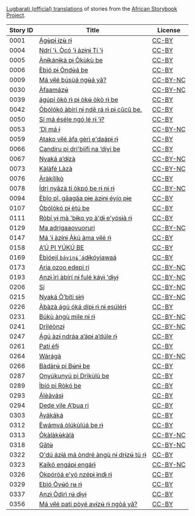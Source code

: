 [Lugbarati (official) translations](http://my.africanstorybook.org/language/lugbarati-official) of stories from the [African Storybook Project](http://my.africanstorybook.org).

Story ID | Title | License
-------- | ----- | -------
0001 | [Ágʉ̀pɨ́ ɨ́zʉ̀ rɨ́](http://africanstorybook.org/stories/ágʉ̀pɨ́-ɨ́zʉ̀-rɨ́) | [CC-BY](https://creativecommons.org/licenses/by/3.0/)
0004 | [Ndrí 'ɨ, Òcó 'ɨ àzɨ́nɨ Tí 'ɨ](http://africanstorybook.org/stories/ndrí-ɨ-òcó-ɨ-àzɨ́nɨ-tí-ɨ) | [CC-BY](https://creativecommons.org/licenses/by/3.0/)
0005 | [Ànɨ́kánɨ̀kà pɨ Òkùkù be](http://africanstorybook.org/stories/ànɨ́kánɨ̀kà-pɨ-òkùkù-be) | [CC-BY](https://creativecommons.org/licenses/by/3.0/)
0006 | [Èbìó pɨ Òndʉ̀á be](http://africanstorybook.org/stories/èbìó-pɨ-òndʉ̀á-be) | [CC-BY](https://creativecommons.org/licenses/by/3.0/)
0009 | [Má vɨ́lé búsùá ngʉ̀á yǎ?](http://africanstorybook.org/stories/má-vɨ́lé-búsùá-ngʉ̀á-yǎ) | [CC-BY-NC](https://creativecommons.org/licenses/by-nc/3.0/)
0030 | [Àfaamázʉ́](http://africanstorybook.org/stories/àfaamázʉ́) | [CC-BY-NC](https://creativecommons.org/licenses/by-nc/3.0/)
0039 | [ágúpí òkò rɨ̀ pɨ òkʉ́ òkò rɨ̀ be](http://africanstorybook.org/stories/ágúpí-òkò-rɨ̀-pɨ-òkʉ́-òkò-rɨ̀-be) | [CC-BY](https://creativecommons.org/licenses/by/3.0/)
0042 | [Òbólókó àbírí nɨ́ ndě rá rɨ̀ pɨ cǔcǔ be.](http://africanstorybook.org/stories/òbólókó-àbírí-nɨ́-ndě-rá-rɨ̀-pɨ-cǔcǔ-be) | [CC-BY](https://creativecommons.org/licenses/by/3.0/)
0050 | [Sí má éséle ngó lé rɨ 'ɨ?](http://africanstorybook.org/stories/sí-má-éséle-ngó-lé-rɨ-ɨ) | [CC-BY](https://creativecommons.org/licenses/by/3.0/)
0053 | [‘Dì má ɨ́](http://africanstorybook.org/stories/‘dì-má-ɨ́) | [CC-BY-NC](https://creativecommons.org/licenses/by-nc/3.0/)
0059 | [Atako vɨ́lé àfa gèrì e'daápɨ rɨ̀](http://africanstorybook.org/stories/atako-vɨ́lé-àfa-gèrì-edaápɨ-rɨ̀) | [CC-BY](https://creativecommons.org/licenses/by/3.0/)
0066 | [Candiru pi dri'biifi na ‘diyi be](http://africanstorybook.org/stories/candiru-pi-dribiifi-na-‘diyi-be) | [CC-BY](https://creativecommons.org/licenses/by/3.0/)
0067 | [Nyaká a’dɨ́zà](http://africanstorybook.org/stories/nyaká-a’dɨ́zà) | [CC-BY-NC](https://creativecommons.org/licenses/by-nc/3.0/)
0073 | [Kàlàfé Làzà](http://africanstorybook.org/stories/kàlàfé-làzà-0) | [CC-BY-NC](https://creativecommons.org/licenses/by-nc/3.0/)
0076 | [Àràkílíkò](http://africanstorybook.org/stories/àràkílíkò-0) | [CC-BY](https://creativecommons.org/licenses/by/3.0/)
0078 | [Ídri nyǎzà tí òkpó be rɨ nɨ rɨ](http://africanstorybook.org/stories/ídri-nyǎzà-tí-òkpó-be-rɨ-nɨ-rɨ) | [CC-BY-NC](https://creativecommons.org/licenses/by-nc/3.0/)
0094 | [Èbǐo pǐ, gǎagǎa pɨe àzɨnɨ éyío pɨe](http://africanstorybook.org/stories/èbǐo-pǐ-gǎagǎ-pɨe-àzɨnɨ-éyío-pɨe) | [CC-BY](https://creativecommons.org/licenses/by/3.0/)
0107 | [Òbólókó pɨ ètú be](http://africanstorybook.org/stories/òbólókó-pɨ-ètú-be) | [CC-BY](https://creativecommons.org/licenses/by/3.0/)
0111 | [Ròbí yɨ mà 'bɨ́ko yo à'dɨ e'yósɨ̀à rɨ̀](http://africanstorybook.org/stories/ròbí-yɨ-mà-bɨ́ko-yo-àdɨ-eyósɨ̀à-rɨ̀) | [CC-BY](https://creativecommons.org/licenses/by/3.0/)
0129 | [Ma adrigaaovuoruri](http://africanstorybook.org/stories/ma-adrigaaovuoruri) | [CC-BY-NC](https://creativecommons.org/licenses/by-nc/3.0/)
0147 | [Má 'ɨ́ àzɨ́nɨ Àkú àma vɨ́lé rɨ̀](http://africanstorybook.org/stories/má-ɨ́-àzɨ́nɨ-àkú-àma-vɨ́lé-rɨ̀) | [CC-BY](https://creativecommons.org/licenses/by/3.0/)
0158 | [A’Ú PI YÚKÚ BE](http://africanstorybook.org/stories/a’ú-pi-yúkú-be) | [CC-BY](https://creativecommons.org/licenses/by/3.0/)
0169 | [Èbìóejí `báyinɨ́ á`dɨ́kóyiawaá](http://africanstorybook.org/stories/èbìóejí-báyinɨ́-ádɨ́kóyiawaá) | [CC-BY](https://creativecommons.org/licenses/by/3.0/)
0173 | [Aria ozoo edepi ri](http://africanstorybook.org/stories/aria-ozoo-edepi-ri-0) | [CC-BY-NC](https://creativecommons.org/licenses/by-nc/3.0/)
0193 | [Anzɨ ìrì àbírí nɨ́ fulé káyɨ̀ 'dɨ̀yɨ](http://africanstorybook.org/stories/anzɨ-ìrì-àbírí-nɨ́-fulé-káyɨ̀-dɨ̀yɨ) | [CC-BY-NC](https://creativecommons.org/licenses/by-nc/3.0/)
0206 | [Sí](http://africanstorybook.org/stories/sí-0) | [CC-BY-NC](https://creativecommons.org/licenses/by-nc/3.0/)
0215 | [Nyaká Ò’bíti sɨ̀rɨ̀](http://africanstorybook.org/stories/nyaká-ò’bíti-sɨ̀rɨ̀) | [CC-BY-NC](https://creativecommons.org/licenses/by-nc/3.0/)
0226 | [Àbàzà ágú óká dípɨ rɨ̀ nɨ́ esúlérɨ̀](http://africanstorybook.org/stories/àbàzà-ágú-óká-dípɨ-rɨ̀-nɨ́-esúlérɨ̀) | [CC-BY](https://creativecommons.org/licenses/by/3.0/)
0231 | [Búkù àngù mile nɨ́ rɨ̀](http://africanstorybook.org/stories/búkù-àngù-mile-nɨ́-rɨ̀) | [CC-BY-NC](https://creativecommons.org/licenses/by-nc/3.0/)
0241 | [Drìléònzɨ́](http://africanstorybook.org/stories/drìléònzɨ́) | [CC-BY-NC](https://creativecommons.org/licenses/by-nc/3.0/)
0247 | [Ágú àzɨ́ ndráa a’ápɨ a’dúle rɨ̀](http://africanstorybook.org/stories/ágú-àzɨ́-ndráa-a’ápɨ-a’dúle-rɨ̀) | [CC-BY](https://creativecommons.org/licenses/by/3.0/)
0261 | [Patí éfɨ́](http://africanstorybook.org/stories/patí-éfɨ́) | [CC-BY](https://creativecommons.org/licenses/by/3.0/)
0264 | [Wárágà](http://africanstorybook.org/stories/wárágà) | [CC-BY-NC](https://creativecommons.org/licenses/by-nc/3.0/)
0266 | [Bàdàrʉ́ pi Bʉ́nɨ̀ be](http://africanstorybook.org/stories/bàdàrʉ́-pi-bʉ́nɨ̀-be) | [CC-BY](https://creativecommons.org/licenses/by/3.0/)
0287 | [Onyúkunyú pi Drìkùlù be](http://africanstorybook.org/stories/onyúkunyú-pi-drìkùlù-be-0) | [CC-BY](https://creativecommons.org/licenses/by/3.0/)
0289 | [Ìbíó pi Ròkó be](http://africanstorybook.org/stories/ìbíó-pi-ròkó-be) | [CC-BY](https://creativecommons.org/licenses/by/3.0/)
0293 | [Álèàvásɨ̀](http://africanstorybook.org/stories/álèàvásɨ̀) | [CC-BY](https://creativecommons.org/licenses/by/3.0/)
0294 | [Dede vile A’bua ri](http://africanstorybook.org/stories/dede-vile-a’bua-ri) | [CC-BY](https://creativecommons.org/licenses/by/3.0/)
0303 | [Àyákáká](http://africanstorybook.org/stories/àyákáká) | [CC-BY](https://creativecommons.org/licenses/by/3.0/)
0312 | [Èwámvá òlúkùlúá be rɨ̀](http://africanstorybook.org/stories/èwámvá-òlúkùlúá-be-rɨ̀) | [CC-BY](https://creativecommons.org/licenses/by/3.0/)
0313 | [Òkàlàkʉ̀kàlà](http://africanstorybook.org/stories/òkàlàkʉ̀kàlà) | [CC-BY-NC](https://creativecommons.org/licenses/by-nc/3.0/)
0318 | [Gǎtʉ̀](http://africanstorybook.org/stories/gǎtʉ̀) | [CC-BY-NC](https://creativecommons.org/licenses/by-nc/3.0/)
0322 | [O'dú ázɨ́á má òndré àngù nɨ́ drɨzʉ́ tù rɨ̀](http://africanstorybook.org/stories/odú-ázɨ́á-má-òndré-àngù-nɨ́-drɨzʉ́-tù-rɨ̀) | [CC-BY](https://creativecommons.org/licenses/by/3.0/)
0323 | [Kaíkó engápɨ engárɨ̀](http://africanstorybook.org/stories/kaíkó-engápɨ-engárɨ̀) | [CC-BY-NC](https://creativecommons.org/licenses/by-nc/3.0/)
0326 | [Òkpóróá e'yó nzépɨ ɨ̀ndɨ̀ rɨ̀](http://africanstorybook.org/stories/òkpóróá-eyó-nzépɨ-ɨ̀ndɨ̀-rɨ̀) | [CC-BY](https://creativecommons.org/licenses/by/3.0/)
0329 | [Ebìó Òvʉ́ó rʉ rɨ̀](http://africanstorybook.org/stories/ebìó-òvʉ́ó-rʉ-rɨ̀) | [CC-BY](https://creativecommons.org/licenses/by/3.0/)
0337 | [Anzɨ Òdirì rʉ́ dɨ̀yɨ](http://africanstorybook.org/stories/anzɨ-òdirì-rʉ́-dɨ̀yɨ) | [CC-BY](https://creativecommons.org/licenses/by/3.0/)
0356 | [Má vɨ́lé pati pòyé avɨ́zʉ́ rɨ̀ ngòá yǎ?](http://africanstorybook.org/stories/má-vɨ́lé-pati-pòyé-avɨ́zʉ́-rɨ̀-ngòá-yǎ) | [CC-BY](https://creativecommons.org/licenses/by/3.0/)
